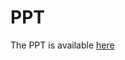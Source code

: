 # PPT

The PPT is available [here](https://dongdong-zoez.github.io/sources/DeepMedicalFinal/mid_term.html)
